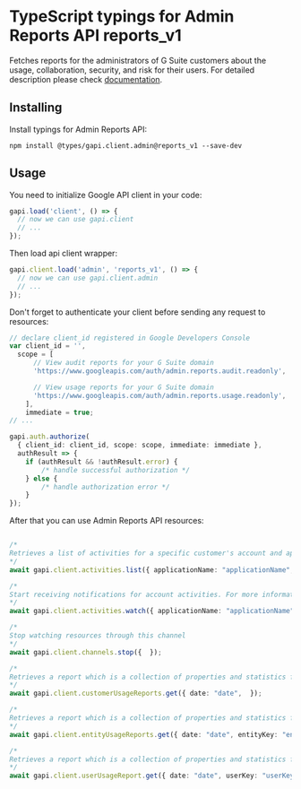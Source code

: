 # TypeScript typings for Admin Reports API reports_v1

Fetches reports for the administrators of G Suite customers about the usage, collaboration, security, and risk for their users.
For detailed description please check [documentation](/admin-sdk/reports/).

## Installing

Install typings for Admin Reports API:

```
npm install @types/gapi.client.admin@reports_v1 --save-dev
```

## Usage

You need to initialize Google API client in your code:

```typescript
gapi.load('client', () => {
  // now we can use gapi.client
  // ...
});
```

Then load api client wrapper:

```typescript
gapi.client.load('admin', 'reports_v1', () => {
  // now we can use gapi.client.admin
  // ...
});
```

Don't forget to authenticate your client before sending any request to resources:

```typescript
// declare client_id registered in Google Developers Console
var client_id = '',
  scope = [ 
      // View audit reports for your G Suite domain
      'https://www.googleapis.com/auth/admin.reports.audit.readonly',

      // View usage reports for your G Suite domain
      'https://www.googleapis.com/auth/admin.reports.usage.readonly',
    ],
    immediate = true;
// ...

gapi.auth.authorize(
  { client_id: client_id, scope: scope, immediate: immediate },
  authResult => {
    if (authResult && !authResult.error) {
        /* handle successful authorization */
    } else {
        /* handle authorization error */
    }
});
```

After that you can use Admin Reports API resources:

```typescript

/*
Retrieves a list of activities for a specific customer's account and application such as the Admin console application or the Google Drive application. For more information, see the guides for administrator and Google Drive activity reports. For more information about the activity report's parameters, see the activity parameters reference guides.
*/
await gapi.client.activities.list({ applicationName: "applicationName", userKey: "userKey",  });

/*
Start receiving notifications for account activities. For more information, see Receiving Push Notifications.
*/
await gapi.client.activities.watch({ applicationName: "applicationName", userKey: "userKey",  });

/*
Stop watching resources through this channel
*/
await gapi.client.channels.stop({  });

/*
Retrieves a report which is a collection of properties and statistics for a specific customer's account. For more information, see the Customers Usage Report guide. For more information about the customer report's parameters, see the Customers Usage parameters reference guides.
*/
await gapi.client.customerUsageReports.get({ date: "date",  });

/*
Retrieves a report which is a collection of properties and statistics for entities used by users within the account. For more information, see the Entities Usage Report guide. For more information about the entities report's parameters, see the Entities Usage parameters reference guides.
*/
await gapi.client.entityUsageReports.get({ date: "date", entityKey: "entityKey", entityType: "entityType",  });

/*
Retrieves a report which is a collection of properties and statistics for a set of users with the account. For more information, see the User Usage Report guide. For more information about the user report's parameters, see the Users Usage parameters reference guides.
*/
await gapi.client.userUsageReport.get({ date: "date", userKey: "userKey",  });
```
